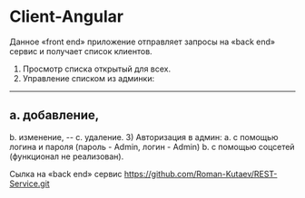 # Client-Angular
Данное «front end» приложение отправляет запросы на «back end» сервис и получает список клиентов.
1) Просмотр списка открытый для всех.
2) Управление списком из админки:
---
 a. добавление,
---
b. изменение,
-- с. удаление.
3) Авторизация в админ:
  a. с помощью логина и пароля (пароль - Admin, логин - Admin)
  b. с помощью соцсетей (функционал не реализован).
  
  Сылка на «back end» сервис <https://github.com/Roman-Kutaev/REST-Service.git>
